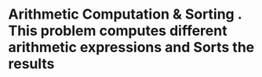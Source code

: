 # Arithmetic Computation &amp; Sorting . This problem computes different arithmetic expressions and Sorts the results
